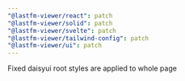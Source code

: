 ```yaml
---
"@lastfm-viewer/react": patch
"@lastfm-viewer/solid": patch
"@lastfm-viewer/svelte": patch
"@lastfm-viewer/tailwind-config": patch
"@lastfm-viewer/ui": patch
---
```


Fixed daisyui root styles are applied to whole page
